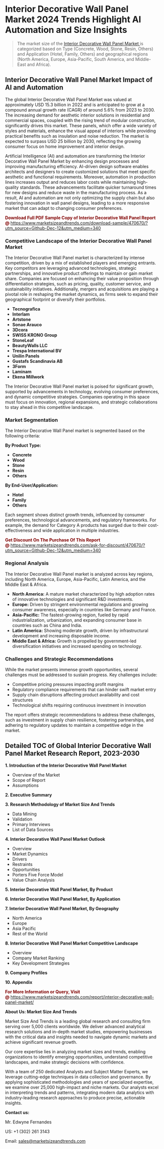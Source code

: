 <H1>Interior Decorative Wall Panel Market 2024 Trends Highlight AI Automation and Size Insights</H1><blockquote><p>The market size of the <a href="https://www.marketsizeandtrends.com/download-sample/470670/?utm_source=Github-Dec-12&amp;utm_medium=340" target="_blank">Interior Decorative Wall Panel Market </a>is categorized based on Type (Concrete, Wood, Stone, Resin, Others) and Application (Hotel, Family, Others) and geographical regions (North America, Europe, Asia-Pacific, South America, and Middle-East and Africa).</p></blockquote><p><h2>Interior Decorative Wall Panel Market Impact of AI and Automation</h2><p>The global Interior Decorative Wall Panel Market was valued at approximately USD 15.3 billion in 2022 and is anticipated to grow at a compound annual growth rate (CAGR) of around 5.6% from 2023 to 2030. The increasing demand for aesthetic interior solutions in residential and commercial spaces, coupled with the rising trend of modular construction, significantly drives this market. These panels, which offer a wide variety of styles and materials, enhance the visual appeal of interiors while providing practical benefits such as insulation and noise reduction. The market is expected to surpass USD 25 billion by 2030, reflecting the growing consumer focus on home improvement and interior design.</p><p>Artificial Intelligence (AI) and automation are transforming the Interior Decorative Wall Panel Market by enhancing design processes and improving manufacturing efficiency. AI-driven design software enables architects and designers to create customized solutions that meet specific aesthetic and functional requirements. Moreover, automation in production lines increases output and reduces labor costs while maintaining high-quality standards. These advancements facilitate quicker turnaround times for new designs and reduce waste in the manufacturing process. As a result, AI and automation are not only optimizing the supply chain but also fostering innovation in wall panel designs, leading to a more responsive market that can adapt to changing consumer preferences.</p></p><p><strong><span style="color: #800000;">Download Full PDF Sample Copy of Interior Decorative Wall Panel Report @</span>&nbsp;</strong><a href="https://www.marketsizeandtrends.com/download-sample/470670/?utm_source=Github-Dec-12&amp;utm_medium=340">https://www.marketsizeandtrends.com/download-sample/470670/?utm_source=Github-Dec-12&amp;utm_medium=340</a></p><h3>Competitive Landscape of the Interior Decorative Wall Panel Market</h3><p>The Interior Decorative Wall Panel market is characterized by intense competition, driven by a mix of established players and emerging entrants. Key competitors are leveraging advanced technologies, strategic partnerships, and innovative product offerings to maintain or gain market share. Companies are focused on enhancing their value proposition through differentiation strategies, such as pricing, quality, customer service, and sustainability initiatives. Additionally, mergers and acquisitions are playing a pivotal role in reshaping the market dynamics, as firms seek to expand their geographical footprint or diversify their portfolios.</p><p><strong><p><ul><li>Tecnografica </li><li> Interlam </li><li> Artstone </li><li> Sonae Arauco </li><li> 3Dcora </li><li> SWISS KRONO Group </li><li> StoneLeaf </li><li> BeautyWalls LLC </li><li> Trespa International BV </li><li> Unilin Panels </li><li> Gustafs Scandinavia AB </li><li> 3Form </li><li> Laminam </li><li> Ekena Millwork</p></li></ul></p></strong></p><p>The Interior Decorative Wall Panel market is poised for significant growth, supported by advancements in technology, evolving consumer preferences, and dynamic competitive strategies. Companies operating in this space must focus on innovation, regional expansions, and strategic collaborations to stay ahead in this competitive landscape.</p><h3>Market Segmentation</h3><p>The Interior Decorative Wall Panel market is segmented based on the following criteria:</p><p><strong>By Product Type:</strong></p><p><strong><p><ul><li>Concrete </li><li> Wood </li><li> Stone </li><li> Resin </li><li> Others</p></li></ul></p></strong></p><p><strong>By End-User/Application:</strong></p><p><strong><p><ul><li>Hotel </li><li> Family </li><li> Others</p></li></ul></p></strong></p><p>Each segment shows distinct growth trends, influenced by consumer preferences, technological advancements, and regulatory frameworks. For example, the demand for Category A products has surged due to their cost-effectiveness and wide application in multiple industries.</p><p><strong><span style="color: #800000;">Get Discount On The Purchase Of This Report @&nbsp;</span></strong><a href="https://www.marketsizeandtrends.com/ask-for-discount/470670/?utm_source=Github-Dec-12&amp;utm_medium=340">https://www.marketsizeandtrends.com/ask-for-discount/470670/?utm_source=Github-Dec-12&amp;utm_medium=340</a></p><h3>Regional Analysis</h3><p>The Interior Decorative Wall Panel market is analyzed across key regions, including North America, Europe, Asia-Pacific, Latin America, and the Middle East &amp; Africa.</p><ul><li><strong>North America:</strong> A mature market characterized by high adoption rates of innovative technologies and significant R&amp;D investments.</li><li><strong>Europe:</strong> Driven by stringent environmental regulations and growing consumer awareness, especially in countries like Germany and France.</li><li><strong>Asia-Pacific:</strong> The fastest-growing region, fueled by rapid industrialization, urbanization, and expanding consumer base in countries such as China and India.</li><li><strong>Latin America:</strong> Showing moderate growth, driven by infrastructural development and increasing disposable income.</li><li><strong>Middle East &amp; Africa:</strong> Growth is propelled by government-led diversification initiatives and increased spending on technology.</li></ul><h3>Challenges and Strategic Recommendations</h3><p>While the market presents immense growth opportunities, several challenges must be addressed to sustain progress. Key challenges include:</p><ul><li>Competitive pricing pressures impacting profit margins</li><li>Regulatory compliance requirements that can hinder swift market entry</li><li>Supply chain disruptions affecting product availability and cost structures</li><li>Technological shifts requiring continuous investment in innovation</li></ul><p>The report offers strategic recommendations to address these challenges, such as investment in supply chain resilience, fostering partnerships, and adhering to regulatory updates to maintain a competitive edge in the market.</p><h2>Detailed TOC of Global Interior Decorative Wall Panel Market Research Report, 2023-2030</h2><p><strong>1. Introduction of the Interior Decorative Wall Panel Market</strong></p><ul><li>Overview of the Market</li><li>Scope of Report</li><li>Assumptions&nbsp;</li></ul><p><strong>2. Executive Summary</strong></p><p><strong>3. Research Methodology of <strong>Market Size And Trends</strong></strong></p><ul><li>Data Mining</li><li>Validation</li><li>Primary Interviews</li><li>List of Data Sources&nbsp;</li></ul><p><strong>4. Interior Decorative Wall Panel Market Outlook</strong></p><ul><li>Overview</li><li>Market Dynamics</li><li>Drivers</li><li>Restraints</li><li>Opportunities</li><li>Porters Five Force Model</li><li>Value Chain Analysis&nbsp;</li></ul><p><strong>5. Interior Decorative Wall Panel Market, By Product</strong></p><p><strong>6. Interior Decorative Wall Panel Market, By Application</strong></p><p><strong>7. Interior Decorative Wall Panel Market, By Geography</strong></p><ul><li>North America</li><li>Europe</li><li>Asia Pacific</li><li>Rest of the World&nbsp;</li></ul><p><strong>8. Interior Decorative Wall Panel Market Competitive Landscape</strong></p><ul><li>Overview</li><li>Company Market Ranking</li><li>Key Development Strategies&nbsp;</li></ul><p><strong>9. Company Profiles</strong></p><p><strong>10. Appendix</strong></p><p><strong><span style="color: #800000;">For More Information or Query, Visit @&nbsp;</span></strong><a href="https://www.marketsizeandtrends.com/report/interior-decorative-wall-panel-market/">https://www.marketsizeandtrends.com/report/interior-decorative-wall-panel-market/</a></p><p></p><p><strong>About Us:&nbsp;Market Size And Trends</strong></p><p>Market Size And Trends&nbsp;is a leading global research and consulting firm serving over 5,000 clients worldwide. We deliver advanced analytical research solutions and in-depth market studies, empowering businesses with the critical data and insights needed to navigate dynamic markets and achieve significant revenue growth.</p><p>Our core expertise lies in analyzing market sizes and trends, enabling organizations to identify emerging opportunities, understand competitive landscapes, and make strategic decisions with confidence.</p><p>With a team of 250 dedicated Analysts and Subject Matter Experts, we leverage cutting-edge techniques in data collection and governance. By applying sophisticated methodologies and years of specialized expertise, we examine over 25,000 high-impact and niche markets. Our analysts excel in interpreting trends and patterns, integrating modern data analytics with industry-leading research approaches to produce precise, actionable insights.</p><p><strong>Contact us:</strong></p><p>Mr. Edwyne Fernandes</p><p>US: +1 (302) 261 3143</p><p>Email: <a href="mailto:sales@marketsizeandtrends.com">sales@marketsizeandtrends.com</a>&nbsp;</p>
